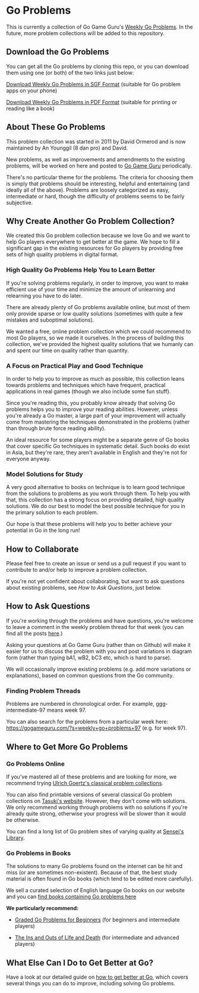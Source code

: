 # Go Problems
This is currently a collection of Go Game Guru's [Weekly Go Problems](https://gogameguru.com/get-better-at-go/go-problems/). In the future, more problem collections will be added to this repository.

## Download the Go Problems
You can get all the Go problems by cloning this repo, or you can download them using one (or both) of the two links just below:

[Download Weekly Go Problems in SGF Format](https://gogameguru.com/i/go-problems/download/weekly-go-problems.zip) (suitable for Go problem apps on your phone)

[Download Weekly Go Problems in PDF Format](https://gogameguru.com/i/go-problems/download/weekly-go-problems-pdf.zip) (suitable for printing or reading like a book)

## About These Go Problems
This problem collection was started in 2011 by David Ormerod and is now maintained by An Younggil (8 dan pro) and David.

New problems, as well as improvements and amendments to the existing problems, will be worked on here and posted to [Go Game Guru](https://gogameguru.com/) periodically.

There's no particular theme for the problems. The criteria for choosing them is simply that problems should be interesting, helpful and entertaining (and ideally all of the above). Problems are loosely categorized as easy, intermediate or hard, though the difficulty of problems seems to be fairly subjective.

## Why Create Another Go Problem Collection?
We created this Go problem collection because we love Go and we want to help Go players everywhere to get better at the game. We hope to fill a significant gap in the existing resources for Go players by providing free sets of high quality problems in digital format.

### High Quality Go Problems Help You to Learn Better
If you're solving problems regularly, in order to improve, you want to make efficient use of your time and minimize the amount of unlearning and relearning you have to do later.

There are already plenty of Go problems available online, but most of them only provide sparse or low quality solutions (sometimes with quite a few mistakes and suboptimal solutions).

We wanted a free, online problem collection which we could recommend to most Go players, so we made it ourselves. In the process of building this collection, we've provided the highest quality solutions that we humanly can and spent our time on quality rather than quantity.

### A Focus on Practical Play and Good Technique
In order to help you to improve as much as possible, this collection leans towards problems and techniques which have frequent, practical applications in real games (though we also include some fun stuff).

Since you're reading this, you probably know already that solving Go problems helps you to improve your reading abilities. However, unless you're already a Go master, a large part of your improvement will actually come from mastering the techniques demonstrated in the problems (rather than through brute force reading ability).

An ideal resource for some players might be a separate genre of Go books that cover specific Go techniques in systematic detail. Such books do exist in Asia, but they're rare, they aren't available in English and they're not for everyone anyway.

### Model Solutions for Study
A very good alternative to books on technique is to learn good technique from the solutions to problems as you work through them. To help you with that, this collection has a strong focus on providing detailed, high quality solutions. We do our best to model the best possible technique for you in the primary solution to each problem.

Our hope is that these problems will help you to better achieve your potential in Go in the long run!

## How to Collaborate
Please feel free to create an issue or send us a pull request if you want to contribute to and/or help to improve a problem collection.

If you're not yet confident about collaborating, but want to ask questions about existing problems, see *How to Ask Questions*, just below.

## How to Ask Questions
If you're working through the problems and have questions, you're welcome to leave a comment in the weekly problem thread for that week (you can find all the posts [here](https://gogameguru.com/get-better-at-go/go-problems/).)

Asking your questions at Go Game Guru (rather than on Github) will make it easier for us to discuss the problem with you and post variations in diagram form (rather than typing bA1, wB2, bC3 etc, which is hard to parse).

We will occasionally improve existing problems (e.g. add more variations or explanations), based on common questions from the Go community.

### Finding Problem Threads
Problems are numbered in chronological order. For example, ggg-intermediate-97 means week 97.

You can also search for the problems from a particular week here: https://gogameguru.com/?s=weekly+go+problems+97 (e.g. for week 97).

## Where to Get More Go Problems

### Go Problems Online
If you've mastered all of these problems and are looking for more, we recommend trying [Ulrich Goertz's classical problem collections](http://www.u-go.net/classic/).

You can also find printable versions of several classical Go problem collections on [Tasuki's website](http://tsumego.tasuki.org/). However, they don't come with solutions. We only recommend working through problems with no solutions if you're already quite strong, otherwise your progress will be slower than it would be otherwise.

You can find a long list of Go problem sites of varying quality at [Sensei's Library](http://senseis.xmp.net/?GoProblemsOnTheInternet).

### Go Problems in Books
The solutions to many Go problems found on the internet can be hit and miss (or are sometimes non-existent). Because of that, the best study material is often found in Go books (which tend to be edited more carefully).

We sell a curated selection of English language Go books on our website and you can [find books containing Go problems here](https://shop.gogameguru.com/go-books/go-problems/)

**We particularly recommend:**

* [Graded Go Problems for Beginners](https://shop.gogameguru.com/go-books/go-book-series/graded-go-problems-for-beginners/) (for beginners and intermediate players)

* [The Ins and Outs of Life and Death](https://shop.gogameguru.com/ins-and-outs-of-life-and-death/) (for intermediate and advanced players)

## What Else Can I Do to Get Better at Go?

Have a look at our detailed guide on [how to get better at Go](https://gogameguru.com/how-to-get-better-at-go/), which covers several things you can do to improve, including solving Go problems.
